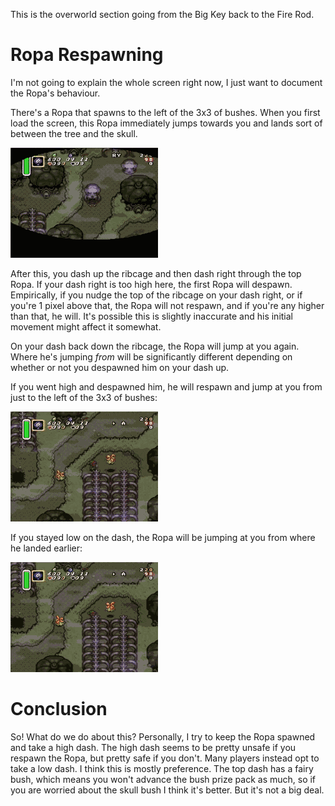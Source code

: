 This is the overworld section going from the Big Key back to the Fire Rod.

# Ropa Respawning

I'm not going to explain the whole screen right now, I just want to document the Ropa's behaviour.

There's a Ropa that spawns to the left of the 3x3 of bushes. When you first load the screen, this Ropa immediately jumps towards you and lands sort of between the tree and the skull.

![initial movement](skeleton_forest_2_1.gif)

After this, you dash up the ribcage and then dash right through the top Ropa. If your dash right is too high here, the first Ropa will despawn. Empirically, if you nudge the top of the ribcage on your dash right, or if you're 1 pixel above that, the Ropa will not respawn, and if you're any higher than that, he will. It's possible this is slightly inaccurate and his initial movement might affect it somewhat.

On your dash back down the ribcage, the Ropa will jump at you again. Where he's jumping _from_ will be significantly different depending on whether or not you despawned him on your dash up.

If you went high and despawned him, he will respawn and jump at you from just to the left of the 3x3 of bushes:

![Ropa behaviour despawned](skeleton_forest_2_despawn.gif)

If you stayed low on the dash, the Ropa will be jumping at you from where he landed earlier:

![Ropa behaviour not despawned](skeleton_forest_2_no_despawn.gif)

# Conclusion

So! What do we do about this? Personally, I try to keep the Ropa spawned and take a high dash. The high dash seems to be pretty unsafe if you respawn the Ropa, but pretty safe if you don't. Many players instead opt to take a low dash. I think this is mostly preference. The top dash has a fairy bush, which means you won't advance the bush prize pack as much, so if you are worried about the skull bush I think it's better. But it's not a big deal.
